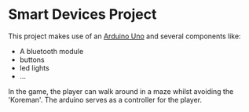 # Smart Devices Project
This project makes use of an [Arduino Uno](https://en.wikipedia.org/wiki/Arduino_Uno) and several components like: 
* A bluetooth module
* buttons
* led lights
* ...

In the game, the player can walk around in a maze whilst avoiding the 'Koreman'. The arduino serves as a controller for the player.
